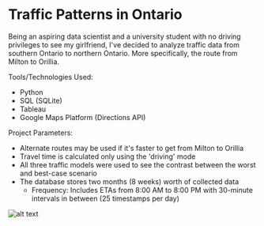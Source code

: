 # Traffic Patterns in Ontario

Being an aspiring data scientist and a university student with no driving privileges to see my girlfriend, I've decided to analyze traffic data from southern Ontario to northern Ontario. More specifically, the route from Milton to Orillia. 

Tools/Technologies Used:
- Python
- SQL (SQLite)
- Tableau
- Google Maps Platform (Directions API)

Project Parameters:
- Alternate routes may be used if it's faster to get from Milton to Orillia
- Travel time is calculated only using the 'driving' mode
- All three traffic models were used to see the contrast between the worst and best-case scenario
- The database stores two months (8 weeks) worth of collected data
    - Frequency: Includes ETAs from 8:00 AM to 8:00 PM with 30-minute intervals in between (25 timestamps per day)
  
![alt text]([https://[github.com/jobcabanto/Traffic-PatternsIn-Ontario/blob/main/res/Main.png]?raw=true)
